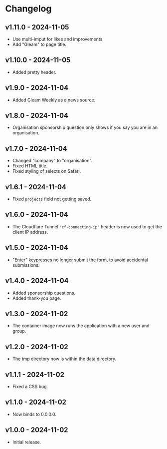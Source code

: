 # Changelog

## v1.11.0 - 2024-11-05

- Use multi-imput for likes and improvements.
- Add "Gleam" to page title.

## v1.10.0 - 2024-11-05

- Added pretty header.

## v1.9.0 - 2024-11-04

- Added Gleam Weekly as a news source.

## v1.8.0 - 2024-11-04

- Organisation sponsorship question only shows if you say you are in an
  organisation.

## v1.7.0 - 2024-11-04

- Changed "company" to "organisation".
- Fixed HTML title.
- Fixed styling of selects on Safari.

## v1.6.1 - 2024-11-04

- Fixed `projects` field not getting saved.

## v1.6.0 - 2024-11-04

- The Cloudflare Tunnel `"cf-connecting-ip"` header is now used to get the
  client IP address.

## v1.5.0 - 2024-11-04

- "Enter" keypresses no longer submit the form, to avoid accidental submissions.

## v1.4.0 - 2024-11-04

- Added sponsorship questions.
- Added thank-you page.

## v1.3.0 - 2024-11-02

- The container image now runs the application with a new user and group.

## v1.2.0 - 2024-11-02

- The tmp directory now is within the data directory.

## v1.1.1 - 2024-11-02

- Fixed a CSS bug.

## v1.1.0 - 2024-11-02

- Now binds to 0.0.0.0.

## v1.0.0 - 2024-11-02

- Initial release.
